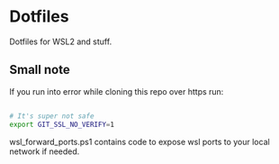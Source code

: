 # Dotfiles

Dotfiles for WSL2 and stuff.

## Small note

If you run into error while cloning this repo over https run: 

```sh

# It's super not safe
export GIT_SSL_NO_VERIFY=1

```

wsl_forward_ports.ps1 contains code to expose wsl ports to your local network if needed.


